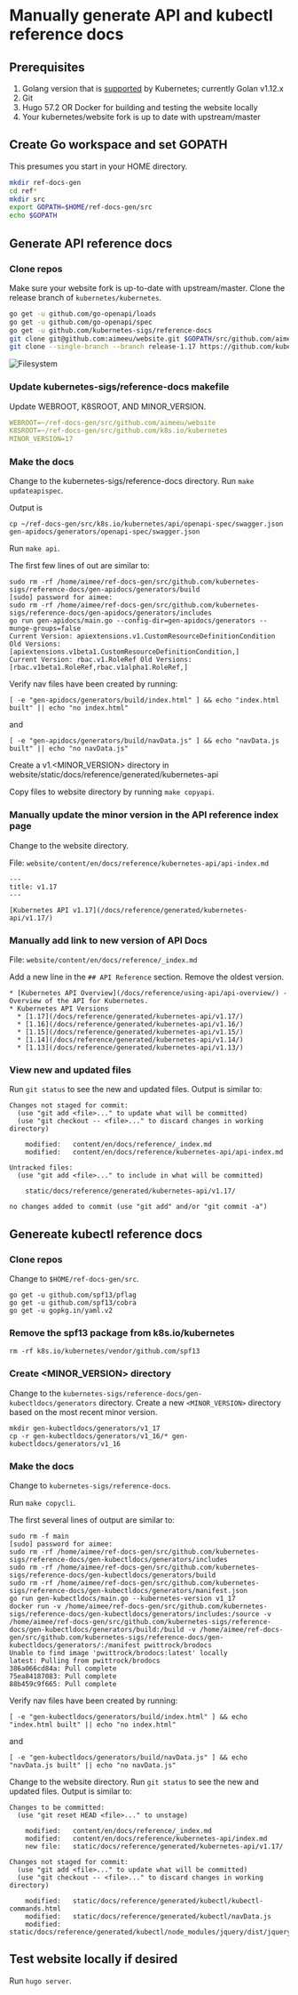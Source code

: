 # Manually generate API and kubectl reference docs

## Prerequisites

1. Golang version that is [supported](https://github.com/kubernetes/community/blob/master/contributors/devel/development.md#go) by Kubernetes; currently Golan v1.12.x
2. Git
3. Hugo 57.2 OR Docker for building and testing the website locally
4. Your kubernetes/website fork is up to date with upstream/master

## Create Go workspace and set GOPATH
This presumes you start in your HOME directory.
```bash
mkdir ref-docs-gen
cd ref*
mkdir src
export GOPATH=$HOME/ref-docs-gen/src
echo $GOPATH
```



## Generate API reference docs

### Clone repos
Make sure your website fork is up-to-date with upstream/master. Clone the release branch of `kubernetes/kubernetes`.

```bash
go get -u github.com/go-openapi/loads
go get -u github.com/go-openapi/spec
go get -u github.com/kubernetes-sigs/reference-docs
git clone git@github.com:aimeeu/website.git $GOPATH/src/github.com/aimeeu/website
git clone --single-branch --branch release-1.17 https://github.com/kubernetes/kubernetes $GOPATH/src/k8s.io/kubernetes
```

![Filesystem](../img/apiGenLocalRepos.png)

### Update kubernetes-sigs/reference-docs makefile
Update WEBROOT, K8SROOT, AND MINOR_VERSION.

```yaml
WEBROOT=~/ref-docs-gen/src/github.com/aimeeu/website
K8SROOT=~/ref-docs-gen/src/github.com/k8s.io/kubernetes
MINOR_VERSION=17
```

### Make the docs

Change to the kubernetes-sigs/reference-docs directory. Run ```make updateapispec```.

Output is
```
cp ~/ref-docs-gen/src/k8s.io/kubernetes/api/openapi-spec/swagger.json gen-apidocs/generators/openapi-spec/swagger.json
```

Run ```make api```.

The first few lines of out are similar to:
```
sudo rm -rf /home/aimee/ref-docs-gen/src/github.com/kubernetes-sigs/reference-docs/gen-apidocs/generators/build
[sudo] password for aimee:
sudo rm -rf /home/aimee/ref-docs-gen/src/github.com/kubernetes-sigs/reference-docs/gen-apidocs/generators/includes
go run gen-apidocs/main.go --config-dir=gen-apidocs/generators --munge-groups=false
Current Version: apiextensions.v1.CustomResourceDefinitionCondition Old Versions: [apiextensions.v1beta1.CustomResourceDefinitionCondition,]
Current Version: rbac.v1.RoleRef Old Versions: [rbac.v1beta1.RoleRef,rbac.v1alpha1.RoleRef,]
```

Verify nav files have been created by running:

```
[ -e "gen-apidocs/generators/build/index.html" ] && echo "index.html built" || echo "no index.html"
```

and

```
[ -e "gen-apidocs/generators/build/navData.js" ] && echo "navData.js built" || echo "no navData.js"
```

Create a v1.<MINOR_VERSION> directory in website/static/docs/reference/generated/kubernetes-api

Copy files to website directory by running ```make copyapi```.

### Manually update the minor version in the API reference index page

Change to the website directory.

File: ```website/content/en/docs/reference/kubernetes-api/api-index.md```

```
---
title: v1.17
---

[Kubernetes API v1.17](/docs/reference/generated/kubernetes-api/v1.17/)
```

### Manually add link to new version of API Docs

File:  ```website/content/en/docs/reference/_index.md```

Add a new line in the ```## API Reference``` section. Remove the oldest version.

```
* [Kubernetes API Overview](/docs/reference/using-api/api-overview/) - Overview of the API for Kubernetes.
* Kubernetes API Versions
  * [1.17](/docs/reference/generated/kubernetes-api/v1.17/)
  * [1.16](/docs/reference/generated/kubernetes-api/v1.16/)
  * [1.15](/docs/reference/generated/kubernetes-api/v1.15/)
  * [1.14](/docs/reference/generated/kubernetes-api/v1.14/)
  * [1.13](/docs/reference/generated/kubernetes-api/v1.13/)
```

### View new and updated files

Run ```git status``` to see the new and updated files. Output is similar to:

```
Changes not staged for commit:
  (use "git add <file>..." to update what will be committed)
  (use "git checkout -- <file>..." to discard changes in working directory)

	modified:   content/en/docs/reference/_index.md
	modified:   content/en/docs/reference/kubernetes-api/api-index.md

Untracked files:
  (use "git add <file>..." to include in what will be committed)

	static/docs/reference/generated/kubernetes-api/v1.17/

no changes added to commit (use "git add" and/or "git commit -a")
```
## Genereate kubectl reference docs

### Clone repos
Change to ```$HOME/ref-docs-gen/src```.

```
go get -u github.com/spf13/pflag
go get -u github.com/spf13/cobra
go get -u gopkg.in/yaml.v2
```

### Remove the spf13 package from k8s.io/kubernetes

```
rm -rf k8s.io/kubernetes/vendor/github.com/spf13
```

### Create <MINOR_VERSION> directory

Change to the ```kubernetes-sigs/reference-docs/gen-kubectldocs/generators```
directory. Create a new ```<MINOR_VERSION>``` directory based on the most recent
minor version.

```
mkdir gen-kubectldocs/generators/v1_17
cp -r gen-kubectldocs/generators/v1_16/* gen-kubectldocs/generators/v1_16
```

### Make the docs

Change to ```kubernetes-sigs/reference-docs```.

Run ```make copycli```.

The first several lines of output are similar to:

```
sudo rm -f main
[sudo] password for aimee:
sudo rm -rf /home/aimee/ref-docs-gen/src/github.com/kubernetes-sigs/reference-docs/gen-kubectldocs/generators/includes
sudo rm -rf /home/aimee/ref-docs-gen/src/github.com/kubernetes-sigs/reference-docs/gen-kubectldocs/generators/build
sudo rm -rf /home/aimee/ref-docs-gen/src/github.com/kubernetes-sigs/reference-docs/gen-kubectldocs/generators/manifest.json
go run gen-kubectldocs/main.go --kubernetes-version v1_17
docker run -v /home/aimee/ref-docs-gen/src/github.com/kubernetes-sigs/reference-docs/gen-kubectldocs/generators/includes:/source -v /home/aimee/ref-docs-gen/src/github.com/kubernetes-sigs/reference-docs/gen-kubectldocs/generators/build:/build -v /home/aimee/ref-docs-gen/src/github.com/kubernetes-sigs/reference-docs/gen-kubectldocs/generators/:/manifest pwittrock/brodocs
Unable to find image 'pwittrock/brodocs:latest' locally
latest: Pulling from pwittrock/brodocs
386a066cd84a: Pull complete
75ea84187083: Pull complete
88b459c9f665: Pull complete
```

Verify nav files have been created by running:

```
[ -e "gen-kubectldocs/generators/build/index.html" ] && echo "index.html built" || echo "no index.html"
```

and

```
[ -e "gen-kubectldocs/generators/build/navData.js" ] && echo "navData.js built" || echo "no navData.js"
```

Change to the website directory. Run ```git status``` to see the new and updated files. Output is similar to:

```
Changes to be committed:
  (use "git reset HEAD <file>..." to unstage)

	modified:   content/en/docs/reference/_index.md
	modified:   content/en/docs/reference/kubernetes-api/index.md
	new file:   static/docs/reference/generated/kubernetes-api/v1.17/

Changes not staged for commit:
  (use "git add <file>..." to update what will be committed)
  (use "git checkout -- <file>..." to discard changes in working directory)

	modified:   static/docs/reference/generated/kubectl/kubectl-commands.html
	modified:   static/docs/reference/generated/kubectl/navData.js
	modified:   static/docs/reference/generated/kubectl/node_modules/jquery/dist/jquery.min.js
```

## Test website locally if desired

Run ```hugo server```.
